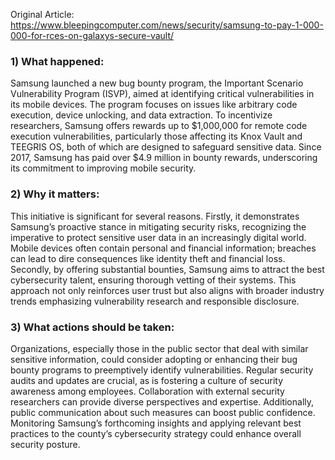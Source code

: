 Original Article: https://www.bleepingcomputer.com/news/security/samsung-to-pay-1-000-000-for-rces-on-galaxys-secure-vault/

### 1) What happened:
Samsung launched a new bug bounty program, the Important Scenario Vulnerability Program (ISVP), aimed at identifying critical vulnerabilities in its mobile devices. The program focuses on issues like arbitrary code execution, device unlocking, and data extraction. To incentivize researchers, Samsung offers rewards up to $1,000,000 for remote code execution vulnerabilities, particularly those affecting its Knox Vault and TEEGRIS OS, both of which are designed to safeguard sensitive data. Since 2017, Samsung has paid over $4.9 million in bounty rewards, underscoring its commitment to improving mobile security.

### 2) Why it matters:
This initiative is significant for several reasons. Firstly, it demonstrates Samsung’s proactive stance in mitigating security risks, recognizing the imperative to protect sensitive user data in an increasingly digital world. Mobile devices often contain personal and financial information; breaches can lead to dire consequences like identity theft and financial loss. Secondly, by offering substantial bounties, Samsung aims to attract the best cybersecurity talent, ensuring thorough vetting of their systems. This approach not only reinforces user trust but also aligns with broader industry trends emphasizing vulnerability research and responsible disclosure.

### 3) What actions should be taken:
Organizations, especially those in the public sector that deal with similar sensitive information, could consider adopting or enhancing their bug bounty programs to preemptively identify vulnerabilities. Regular security audits and updates are crucial, as is fostering a culture of security awareness among employees. Collaboration with external security researchers can provide diverse perspectives and expertise. Additionally, public communication about such measures can boost public confidence. Monitoring Samsung’s forthcoming insights and applying relevant best practices to the county’s cybersecurity strategy could enhance overall security posture.